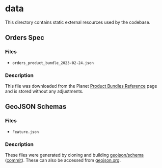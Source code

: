 # data
This directory contains static external resources used by the codebase.

## Orders Spec

### Files

* `orders_product_bundle_2023-02-24.json`

### Description

This file was downloaded from the Planet
[Product Bundles Reference](https://developers.planet.com/docs/orders/product-bundles-reference/)
page and is stored without any adjustments.

## GeoJSON Schemas

### Files

* `Feature.json`

### Description

These files were generated by cloning and building
[geojson/schema](https://github.com/geojson/schema)
([commit](https://github.com/geojson/schema/commit/ed4bc7b05e6d6751be12b867ca89a30d6aba7650)). These can also be accessed from [geojson.org](https://geojson.org/).
